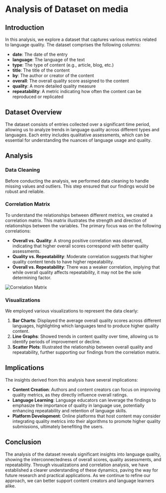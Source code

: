 # Analysis of Dataset on media
## Introduction
In this analysis, we explore a dataset that captures various metrics related to language quality. The dataset comprises the following columns:

- **date**: The date of the entry
- **language**: The language of the text
- **type**: The type of content (e.g., article, blog, etc.)
- **title**: The title of the content
- **by**: The author or creator of the content
- **overall**: The overall quality score assigned to the content
- **quality**: A more detailed quality measure
- **repeatability**: A metric indicating how often the content can be reproduced or replicated

## Dataset Overview
The dataset consists of entries collected over a significant time period, allowing us to analyze trends in language quality across different types and languages. Each entry includes qualitative assessments, which can be essential for understanding the nuances of language usage and quality.

## Analysis
### Data Cleaning
Before conducting the analysis, we performed data cleaning to handle missing values and outliers. This step ensured that our findings would be robust and reliable.

### Correlation Matrix
To understand the relationships between different metrics, we created a correlation matrix. This matrix illustrates the strength and direction of relationships between the variables. The primary focus was on the following correlations:

- **Overall vs. Quality**: A strong positive correlation was observed, indicating that higher overall scores correspond with better quality assessments.
- **Quality vs. Repeatability**: Moderate correlation suggests that higher quality content tends to have higher repeatability.
- **Overall vs. Repeatability**: There was a weaker correlation, implying that while overall quality affects repeatability, it may not be the sole determining factor.

![Correlation Matrix](https://via.placeholder.com/600x400?text=Correlation+Matrix+Visualization)

### Visualizations
We employed various visualizations to represent the data clearly:

1. **Bar Charts**: Displayed the average overall quality scores across different languages, highlighting which languages tend to produce higher quality content.
2. **Line Graphs**: Showed trends in content quality over time, allowing us to identify periods of improvement or decline.
3. **Scatter Plots**: Illustrated the relationship between overall quality and repeatability, further supporting our findings from the correlation matrix.

## Implications
The insights derived from this analysis have several implications:

- **Content Creation**: Authors and content creators can focus on improving quality metrics, as they directly influence overall ratings.
- **Language Learning**: Language educators can leverage the findings to emphasize the importance of quality in language use, potentially enhancing repeatability and retention of language skills.
- **Platform Development**: Online platforms that host content may consider integrating quality metrics into their algorithms to promote higher quality submissions, ultimately benefiting the users.

## Conclusion
The analysis of the dataset reveals significant insights into language quality, showing the interconnectedness of overall scores, quality assessments, and repeatability. Through visualizations and correlation analysis, we have established a clearer understanding of these dynamics, paving the way for future research and practical applications. As we continue to refine our approach, we can better support content creators and language learners alike.
